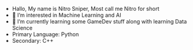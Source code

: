 - Hallo, My name is Nitro Sniper, Most call me Nitro for short
- 👀 I’m interested in Machine Learning and AI
- 🌱 I’m currently learning some GameDev stuff along with learning Data Science
- Primary Language: Python
- Secondary: C++
<!---
NitroSniper/NitroSniper is a ✨ special ✨ repository because its `README.md` (this file) appears on your GitHub profile.
You can click the Preview link to take a look at your changes.
--->
